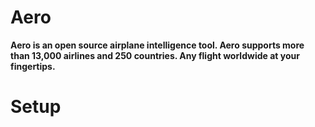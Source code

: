 # Aero
**Aero is an open source airplane intelligence tool. Aero supports more than 13,000 airlines and 250 countries. Any flight worldwide at your fingertips.**

# Setup
